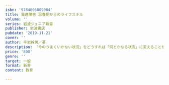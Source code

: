 ```yaml
---
isbn: '9784005009084'
title: 発達障害 思春期からのライフスキル
volume: ''
series: 岩波ジュニア新書
publisher: 岩波書店
pubdate: '2019-11-21'
cover: ''
author: 平岩幹男／著
description: 「今のうまくいかない状況」をどうすれば「何とかなる状況」に変えることができるのか…．専門医からのアドバイス．
price: '800'
genre: ''
target: 一般
format: 新書
content: 教育

---
```

